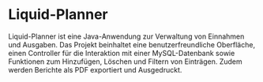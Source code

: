 # Liquid-Planner
Liquid-Planner ist eine Java-Anwendung zur Verwaltung von Einnahmen und Ausgaben. Das Projekt beinhaltet eine benutzerfreundliche Oberfläche, einen Controller für die Interaktion mit einer MySQL-Datenbank sowie Funktionen zum Hinzufügen, Löschen und Filtern von Einträgen. Zudem werden Berichte als PDF exportiert und Ausgedruckt.
